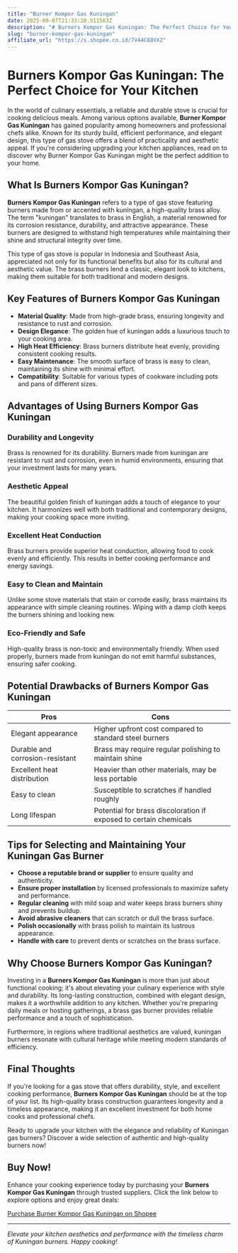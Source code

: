```yaml
---
title: "Burner Kompor Gas Kuningan"
date: 2025-09-07T21:33:20.511563Z
description: "# Burners Kompor Gas Kuningan: The Perfect Choice for Your Kitchen..."
slug: "burner-kompor-gas-kuningan"
affiliate_url: "https://s.shopee.co.id/7V44C68VX2"
---
```

# Burners Kompor Gas Kuningan: The Perfect Choice for Your Kitchen

In the world of culinary essentials, a reliable and durable stove is crucial for cooking delicious meals. Among various options available, **Burner Kompor Gas Kuningan** has gained popularity among homeowners and professional chefs alike. Known for its sturdy build, efficient performance, and elegant design, this type of gas stove offers a blend of practicality and aesthetic appeal. If you're considering upgrading your kitchen appliances, read on to discover why Burner Kompor Gas Kuningan might be the perfect addition to your home.

## What Is Burners Kompor Gas Kuningan?

**Burners Kompor Gas Kuningan** refers to a type of gas stove featuring burners made from or accented with kuningan, a high-quality brass alloy. The term "kuningan" translates to brass in English, a material renowned for its corrosion resistance, durability, and attractive appearance. These burners are designed to withstand high temperatures while maintaining their shine and structural integrity over time.

This type of gas stove is popular in Indonesia and Southeast Asia, appreciated not only for its functional benefits but also for its cultural and aesthetic value. The brass burners lend a classic, elegant look to kitchens, making them suitable for both traditional and modern designs.

## Key Features of Burners Kompor Gas Kuningan

- **Material Quality**: Made from high-grade brass, ensuring longevity and resistance to rust and corrosion.
- **Design Elegance**: The golden hue of kuningan adds a luxurious touch to your cooking area.
- **High Heat Efficiency**: Brass burners distribute heat evenly, providing consistent cooking results.
- **Easy Maintenance**: The smooth surface of brass is easy to clean, maintaining its shine with minimal effort.
- **Compatibility**: Suitable for various types of cookware including pots and pans of different sizes.

## Advantages of Using Burners Kompor Gas Kuningan

### Durability and Longevity

Brass is renowned for its durability. Burners made from kuningan are resistant to rust and corrosion, even in humid environments, ensuring that your investment lasts for many years.

### Aesthetic Appeal

The beautiful golden finish of kuningan adds a touch of elegance to your kitchen. It harmonizes well with both traditional and contemporary designs, making your cooking space more inviting.

### Excellent Heat Conduction

Brass burners provide superior heat conduction, allowing food to cook evenly and efficiently. This results in better cooking performance and energy savings.

### Easy to Clean and Maintain

Unlike some stove materials that stain or corrode easily, brass maintains its appearance with simple cleaning routines. Wiping with a damp cloth keeps the burners shining and looking new.

### Eco-Friendly and Safe

High-quality brass is non-toxic and environmentally friendly. When used properly, burners made from kuningan do not emit harmful substances, ensuring safer cooking.

## Potential Drawbacks of Burners Kompor Gas Kuningan

| Pros | Cons |
|---|---|
| Elegant appearance | Higher upfront cost compared to standard steel burners |
| Durable and corrosion-resistant | Brass may require regular polishing to maintain shine |
| Excellent heat distribution | Heavier than other materials, may be less portable |
| Easy to clean | Susceptible to scratches if handled roughly |
| Long lifespan | Potential for brass discoloration if exposed to certain chemicals |

## Tips for Selecting and Maintaining Your Kuningan Gas Burner

- **Choose a reputable brand or supplier** to ensure quality and authenticity.
- **Ensure proper installation** by licensed professionals to maximize safety and performance.
- **Regular cleaning** with mild soap and water keeps brass burners shiny and prevents buildup.
- **Avoid abrasive cleaners** that can scratch or dull the brass surface.
- **Polish occasionally** with brass polish to maintain its lustrous appearance.
- **Handle with care** to prevent dents or scratches on the brass surface.

## Why Choose Burners Kompor Gas Kuningan?

Investing in a **Burners Kompor Gas Kuningan** is more than just about functional cooking; it's about elevating your culinary experience with style and durability. Its long-lasting construction, combined with elegant design, makes it a worthwhile addition to any kitchen. Whether you're preparing daily meals or hosting gatherings, a brass gas burner provides reliable performance and a touch of sophistication.

Furthermore, in regions where traditional aesthetics are valued, kuningan burners resonate with cultural heritage while meeting modern standards of efficiency.

## Final Thoughts

If you're looking for a gas stove that offers durability, style, and excellent cooking performance, **Burners Kompor Gas Kuningan** should be at the top of your list. Its high-quality brass construction guarantees longevity and a timeless appearance, making it an excellent investment for both home cooks and professional chefs.

Ready to upgrade your kitchen with the elegance and reliability of Kuningan gas burners? Discover a wide selection of authentic and high-quality burners now!

## Buy Now!

Enhance your cooking experience today by purchasing your **Burners Kompor Gas Kuningan** through trusted suppliers. Click the link below to explore options and enjoy great deals:

[Purchase Burner Kompor Gas Kuningan on Shopee](https://s.shopee.co.id/7V44C68VX2)

---

*Elevate your kitchen aesthetics and performance with the timeless charm of Kuningan burners. Happy cooking!*